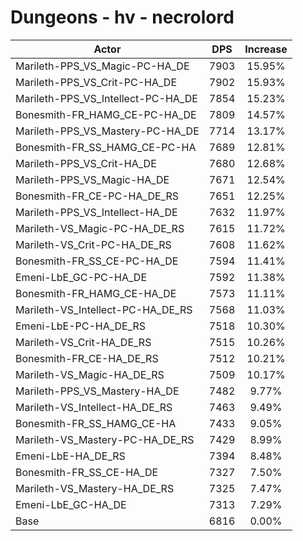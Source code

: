 # Dungeons - hv - necrolord
| Actor | DPS | Increase |
|---|:---:|:---:|
|Marileth-PPS_VS_Magic-PC-HA_DE|7903|15.95%|
|Marileth-PPS_VS_Crit-PC-HA_DE|7902|15.93%|
|Marileth-PPS_VS_Intellect-PC-HA_DE|7854|15.23%|
|Bonesmith-FR_HAMG_CE-PC-HA_DE|7809|14.57%|
|Marileth-PPS_VS_Mastery-PC-HA_DE|7714|13.17%|
|Bonesmith-FR_SS_HAMG_CE-PC-HA|7689|12.81%|
|Marileth-PPS_VS_Crit-HA_DE|7680|12.68%|
|Marileth-PPS_VS_Magic-HA_DE|7671|12.54%|
|Bonesmith-FR_CE-PC-HA_DE_RS|7651|12.25%|
|Marileth-PPS_VS_Intellect-HA_DE|7632|11.97%|
|Marileth-VS_Magic-PC-HA_DE_RS|7615|11.72%|
|Marileth-VS_Crit-PC-HA_DE_RS|7608|11.62%|
|Bonesmith-FR_SS_CE-PC-HA_DE|7594|11.41%|
|Emeni-LbE_GC-PC-HA_DE|7592|11.38%|
|Bonesmith-FR_HAMG_CE-HA_DE|7573|11.11%|
|Marileth-VS_Intellect-PC-HA_DE_RS|7568|11.03%|
|Emeni-LbE-PC-HA_DE_RS|7518|10.30%|
|Marileth-VS_Crit-HA_DE_RS|7515|10.26%|
|Bonesmith-FR_CE-HA_DE_RS|7512|10.21%|
|Marileth-VS_Magic-HA_DE_RS|7509|10.17%|
|Marileth-PPS_VS_Mastery-HA_DE|7482|9.77%|
|Marileth-VS_Intellect-HA_DE_RS|7463|9.49%|
|Bonesmith-FR_SS_HAMG_CE-HA|7433|9.05%|
|Marileth-VS_Mastery-PC-HA_DE_RS|7429|8.99%|
|Emeni-LbE-HA_DE_RS|7394|8.48%|
|Bonesmith-FR_SS_CE-HA_DE|7327|7.50%|
|Marileth-VS_Mastery-HA_DE_RS|7325|7.47%|
|Emeni-LbE_GC-HA_DE|7313|7.29%|
|Base|6816|0.00%|
